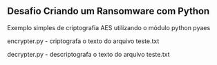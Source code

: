 ## Desafio Criando um Ransomware com Python

Exemplo simples de criptografia AES utilizando o módulo python pyaes

encrypter.py - criptografa o texto do arquivo teste.txt

decrypter.py - descriptografa o texto do arquivo teste.txt